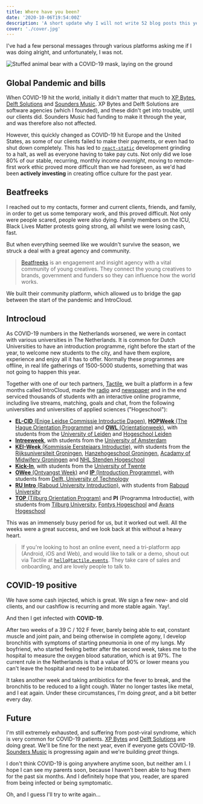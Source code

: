 ```yaml
---
title: Where have you been?
date: '2020-10-06T19:54:00Z'
description: 'A short update why I will not write 52 blog posts this year.'
cover: './cover.jpg'
---
```


I've had a few personal messages through various platforms asking me if I was doing alright, and unfortunately, I was not.

![Stuffed animal bear with a COVID-19 mask, laying on the ground](./cover.jpg)

## Global Pandemic and bills

When COVID-19 hit the world, initially it didn't matter that much to [XP Bytes][web-xpbytes], [Delft Solutions][web-delftsolutions] and [Sounders Music][web-soundersmusic]. XP Bytes and Delft Solutions are software agencies (which I founded), and these didn't get into trouble, until our clients did. Sounders Music had funding to make it through the year, and was therefore also not affected.

However, this quickly changed as COVID-19 hit Europe and the United States, as some of our clients failed to make their payments, or even had to shut down completely. This has led to [`react-static`][github-react-static] development grinding to a halt, as well as everyone having to take pay cuts. Not only did we lose 80% of our stable, recurring, monthly income _overnight_, moving to remote-first work ethic proved more difficult than we had foreseen, as we'd had been **actively investing** in creating office culture for the past year.

## Beatfreeks

I reached out to my contacts, former and current clients, friends, and family, in order to get us some temporary work, and this proved difficult. Not only were people scared, people were also dying. Family members on the ICU, Black Lives Matter protests going strong, all whilst we were losing cash, fast.

But when everything seemed like we wouldn't survive the season, we struck a deal with a great agency and community.

> [Beatfreeks][web-beatfreeks] is an engagement and insight agency with a vital community of young creatives. They connect the young creatives to brands, government and funders so they can influence how the world works.

We built their community platform, which allowed us to bridge the gap between the start of the pandemic and IntroCloud.

## Introcloud

As COVID-19 numbers in the Netherlands worsened, we were in contact with various universities in The Netherlands. It is common for Dutch Universities to have an introduction programme, right before the start of the year, to welcome new students to the city, and have them explore, experience and enjoy all it has to offer. Normally these programmes are offline, in real life gatherings of 1500-5000 students, something that was not going to happen this year.

Together with one of our tech partners, [Tactile][web-tactile], we built a platform in a few months called IntroCloud, made the [radio][radio-tactile] and [newspaper][newspaper-tactile] and in the end serviced thousands of students with an interactive online programme, including live streams, matching, goals and chat, from the following universities and universities of applied sciences ("Hogeschool"):

- [**EL-CID** (Enige Leidse Commissie Introductie Dagen)][web-elcid], [**HOPWeek** (The Hague Orientation Programme)][web-hop] and [**OWL** (Orientationweek)][web-owl], with students from the [University of Leiden][web-ul] and [Hogeschool Leiden][web-hl]
- [**Intreeweek**][web-intree], with students from the [University of Amsterdam][web-uva]
- [**KEI-Week** (Kommissie Eerstejaars Introductie)][web-keiweek], with students from the [Rijksuniversiteit Groningen][web-rug], [Hanzehogeschool Groningen][web-hhg], [Acadamy of Midwifery Groningen][web-avag] and [NHL Stenden Hogeschool][web-nhl]
- [**Kick-In**][web-kickin], with students from the [University of Twente][web-ut]
- [**OWee** (Ontvangst Week)][web-owee] and [**IP** (Introduction Programme)][web-ip], with students from [Delft, University of Technology][web-dut]
- [**RU Intro** (Raboud University Introduction)][web-ruintro], with students from [Raboud University][web-ru]
- [**TOP** (Tilburg Orientation Program)][web-top] and **PI** (Programma Introductie), with students from [Tilburg University][web-uvt], [Fontys Hogeschool][web-fontys] and [Avans Hogeschool][wiki-avans]

This was an immensely busy period for us, but it worked out well. All the weeks were a great success, and we look back at this without a heavy heart.

> If you're looking to host an online event, need a tri-platform app (Android, iOS and Web), and would like to talk or a demo, shout out via Tactile at [`hello@tactile.events`][mail-tactile]. They take care of sales and onboarding, and are lovely people to talk to.

## COVID-19 positive

We have some cash injected, which is great. We sign a few new- and old clients, and our cashflow is recurring and more stable again. Yay!.

And then I get infected with **COVID-19**.

After two weeks of a 39 C / 102 F fever, barely being able to eat, constant muscle and joint pain, and being otherwise in complete agony, I develop bronchitis with symptoms of starting pneumonia in one of my lungs. My boyfriend, who started feeling better after the second week, takes me to the hospital to measure the oxygen blood saturation, which is at 97%. The current rule in the Netherlands is that a value of 90% or lower means you can't leave the hospital and need to be intubated.

It takes another week and taking antibiotics for the fever to break, and the bronchitis to be reduced to a light cough. Water no longer tastes like metal, and I eat again. Under these circumstances, I'm doing _great_, and a bit better every day.

## Future

I'm still extremely exhausted, and suffering from post-viral syndrome, which is very common for COVID-19 patients. [XP Bytes][web-xpbytes] and [Delft Solutions][web-delftsolutions] are doing great. We'll be fine for the next year, even if everyone gets COVID-19. [Sounders Music][web-soundersmusic] is progressing again and we're building _great_ things.

I don't think COVID-19 is going anywhere anytime soon, but neither am I. I hope I can see my parents soon, because I haven't been able to hug them for the past six months. And I definitely hope that you, reader, are spared from being infected or being symptomatic.

Oh, and I guess I'll try to write again...

[mail-tactile]: mailto:hello@tactile.events

[web-elcid]: https://elcidweek.nl/
[web-hop]: http://www.hopweek.org/en/en/homepage/
[web-intree]: https://intreeweek.nl/en/
[web-ip]: https://www.tudelft.nl/en/education/practical-matters/introduction-period/msc-and-bridging-august/
[web-keiweek]: https://www.keiweek.nl/en/
[web-kickin]: https://www.kick-in.nl/en/
[web-owee]: https://en.owee.nl/
[web-owl]: https://orientationweek.org/
[web-ruintro]: https://www.ru.nl/orientation/ru-orientation/
[web-top]: https://www.top-week.nl/en/

[web-avag]: https://www.verloskunde-academie.nl/avag/
[web-dut]: https://www.tudelft.nl/en/
[web-fontys]: https://fontys.edu/
[web-hhg]: https://www.hanze.nl/eng
[web-hl]: https://www.hsleiden.nl/hsl-en
[web-nhl]: https://www.nhlstenden.com/en
[web-ru]: https://www.ru.nl/english/
[web-rug]: https://www.rug.nl/
[web-ul]: https://www.universiteitleiden.nl/en
[web-ut]: https://www.utwente.nl/en/
[web-uva]: https://uva.nl
[web-uvt]: https://www.tilburguniversity.edu/

[wiki-avans]: https://en.wikipedia.org/wiki/Avans_University_of_Applied_Sciences

[web-beatfreeks]: https://beatfreeks.com
[web-xpbytes]: https://xpbytes.com
[web-delftsolutions]: https://delftsolutions.nl
[web-soundersmusic]: https://soundersmusic.com
[web-tactile]: https://tactile.events/app/
[github-react-static]: https://github.com/react-static
[radio-tactile]: https://tactile.events/2020/06/25/tactile-538/
[newspaper-tactile]: https://www.redpers.nl/2020/08/13/kennismaken-in-het-nieuwe-normaal-zo-zien-de-introductieweken-er-dit-jaar-uit/